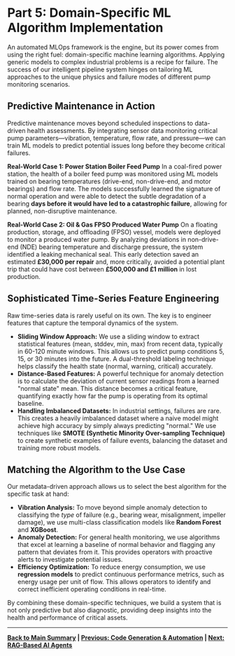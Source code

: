 # Part 5: Domain-Specific ML Algorithm Implementation

An automated MLOps framework is the engine, but its power comes from using the right fuel: domain-specific machine learning algorithms. Applying generic models to complex industrial problems is a recipe for failure. The success of our intelligent pipeline system hinges on tailoring ML approaches to the unique physics and failure modes of different pump monitoring scenarios.

## Predictive Maintenance in Action

Predictive maintenance moves beyond scheduled inspections to data-driven health assessments. By integrating sensor data monitoring critical pump parameters—vibration, temperature, flow rate, and pressure—we can train ML models to predict potential issues long before they become critical failures.

**Real-World Case 1: Power Station Boiler Feed Pump**
In a coal-fired power station, the health of a boiler feed pump was monitored using ML models trained on bearing temperatures (drive-end, non-drive-end, and motor bearings) and flow rate. The models successfully learned the signature of normal operation and were able to detect the subtle degradation of a bearing **days before it would have led to a catastrophic failure**, allowing for planned, non-disruptive maintenance.

**Real-World Case 2: Oil & Gas FPSO Produced Water Pump**
On a floating production, storage, and offloading (FPSO) vessel, models were deployed to monitor a produced water pump. By analyzing deviations in non-drive-end (NDE) bearing temperature and discharge pressure, the system identified a leaking mechanical seal. This early detection saved an estimated **£30,000 per repair** and, more critically, avoided a potential plant trip that could have cost between **£500,000 and £1 million** in lost production.

## Sophisticated Time-Series Feature Engineering

Raw time-series data is rarely useful on its own. The key is to engineer features that capture the temporal dynamics of the system.

*   **Sliding Window Approach:** We use a sliding window to extract statistical features (mean, stddev, min, max) from recent data, typically in 60-120 minute windows. This allows us to predict pump conditions 5, 15, or 30 minutes into the future. A dual-threshold labeling technique helps classify the health state (normal, warning, critical) accurately.
*   **Distance-Based Features:** A powerful technique for anomaly detection is to calculate the deviation of current sensor readings from a learned "normal state" mean. This distance becomes a critical feature, quantifying exactly how far the pump is operating from its optimal baseline.
*   **Handling Imbalanced Datasets:** In industrial settings, failures are rare. This creates a heavily imbalanced dataset where a naive model might achieve high accuracy by simply always predicting "normal." We use techniques like **SMOTE (Synthetic Minority Over-sampling Technique)** to create synthetic examples of failure events, balancing the dataset and training more robust models.

## Matching the Algorithm to the Use Case

Our metadata-driven approach allows us to select the best algorithm for the specific task at hand:

*   **Vibration Analysis:** To move beyond simple anomaly detection to classifying the *type* of failure (e.g., bearing wear, misalignment, impeller damage), we use multi-class classification models like **Random Forest** and **XGBoost**.
*   **Anomaly Detection:** For general health monitoring, we use algorithms that excel at learning a baseline of normal behavior and flagging any pattern that deviates from it. This provides operators with proactive alerts to investigate potential issues.
*   **Efficiency Optimization:** To reduce energy consumption, we use **regression models** to predict continuous performance metrics, such as energy usage per unit of flow. This allows operators to identify and correct inefficient operating conditions in real-time.

By combining these domain-specific techniques, we build a system that is not only predictive but also diagnostic, providing deep insights into the health and performance of critical assets.

---

**[Back to Main Summary](./00_main_summary.md) | [Previous: Code Generation & Automation](./04_code_generation_and_automation.md) | [Next: RAG-Based AI Agents](./06_rag_ai_agents.md)**